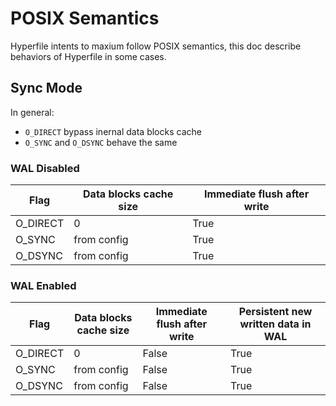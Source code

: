 # POSIX Semantics

Hyperfile intents to maxium follow POSIX semantics, this doc describe behaviors of Hyperfile in some cases.

## Sync Mode

In general:

- `O_DIRECT` bypass inernal data blocks cache
- `O_SYNC` and `O_DSYNC` behave the same

### WAL Disabled

| Flag | Data blocks cache size | Immediate flush after write |
| ---- | ---- | ---- |
| O_DIRECT | 0 | True |
| O_SYNC | from config | True |
| O_DSYNC | from config | True |

### WAL Enabled

| Flag | Data blocks cache size | Immediate flush after write | Persistent new written data in WAL |
| ---- | ---- | ---- | ---- |
| O_DIRECT | 0 | False | True |
| O_SYNC | from config | False | True |
| O_DSYNC | from config | False | True |

